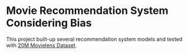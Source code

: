 # Movie Recommendation System Considering Bias


This project built-up several recommendation system models and tested with [20M Movielens Dataset](https://grouplens.org/datasets/movielens/).

